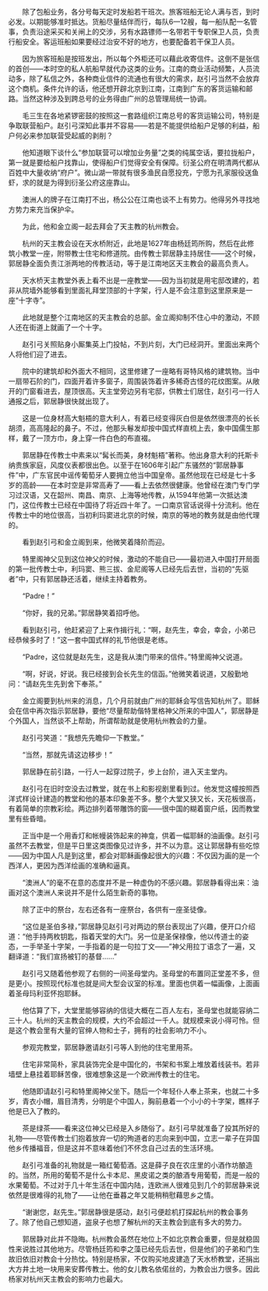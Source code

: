 　　除了包船业务，各分号每天定时发船若干班次。旅客班船无论人满与否，到时必发。以期能够准时抵达。货船尽量结伴而行，每队6—12艘，每一船队配一名管事，负责沿途采买和关闸上的交涉，另有水路镖师一名带若干专职保卫人员，负责行船安全。客运班船如果要经过治安不好的地方，也要配备若干保卫人员。

　　因为旅客班船是按班发出，所以每个外柜还可以藉此收寄信件。这倒不是张信的首创——本时空的私人航船早就代办这类的业务。江南的商业活动频繁，人员流动多，除了私信之外，各种商业信件的流通也有很大的需求，赵引弓当然不会放弃这个商机。条件允许的话，他还想开辟北京到江南，江南到广东的客货运输和邮路。当然这种涉及到跨总号的业务得由广州的总管理局统一协调。

　　毛三生在各地紧锣密鼓的按照这一套路组织江南总号的客货运输公司，特别是争取联营船户。赵引弓深知此事并不容易——若是不能提供给船户足够的利益，船户何必来参加联营受起威的剥削？

　　他知道眼下谈什么“参加联营可以增加业务量”之类的纯属空话，要拉拢船户，第一就是要给船户找靠山，使得船户们觉得安全有保障。衍圣公府在明清两代都从百姓中大量收纳“府户”。微山湖一带就有很多渔民自愿投充，宁愿为孔家服役送鱼虾，求的就是为得到衍圣公府这座靠山。

　　澳洲人的牌子在江南打不出，杨公公在江南也谈不上有势力。他得另外寻找地方势力来充当保护伞。

　　为此，他和金立阁一起去拜会了天主教的杭州教会。

　　杭州的天主教会设在天水桥附近，此地是1627年由杨廷筠所购，然后在此修筑小教堂一座，附带教士住宅和修道院。由传教士郭居静主持居住——这个时候，郭居静全面负责江浙两地的传教活动，等于是江南地区天主教会的最高负责人。

　　天水桥天主教堂外表上看不出是一座教堂——因为当初就是用宅邸改建的，若非从院墙外能够看到里面礼拜堂顶部的十字架，行人是不会注意到这里原来是一座“十字寺”。

　　此地就是整个江南地区的天主教会的总部。金立阁抑制不住心中的激动，不顾人还在街道上就画了一个十字。

　　赵引弓关照贴身小厮集英上门投帖，不到片刻，大门已经洞开。里面出来两个人将他们迎了进去。

　　院中的建筑却和外面大不相同，这里修建了一座略有哥特风格的建筑物。当中一扇带石阶的门，四面开着许多窗子，周围装饰着许多稀奇古怪的花纹图案。从敞开的门窗看进去，屋顶很高。天主堂旁边另有宅邸，供教士们居住，赵引弓一行人通报之后，郭居静很快就出现了。

　　这是一位身材高大魁梧的意大利人，有着已经变得灰白但是依然很漂亮的长长胡须，高高隆起的鼻子。不过，他那头鬈发却按中国式样直梳上去，象中国儒生那样，戴了一顶方巾，身上穿一件白色的布直裰。

　　郭居静在传教士中素来以“髯长而美，身材魁梧”著称。他出身意大利的托斯卡纳贵族家庭，风度仪表都很出色。以至于在1606年引起广东骚然的“郭居静事件”中，广东官民中谣传葡萄牙人要拥立他当中国皇帝。虽然他现在已经是七十多岁的高龄——在本时空是非常高寿了——看上去依然很健康。他曾经在澳门专门学习过汉语，又在韶州、南昌、南京、上海等地传教，从1594年他第一次抵达澳门，这位传教士已经在中国待了将近四十年了。一口南京官话说得十分流利。他在传教士中的地位很高，当初利玛窦进北京的时候，南京的等地的教务就是由他代理的。

　　看到赵引弓和金立阁到来，他微笑着降阶而迎。

　　特里阁神父见到这位神父的时候，激动的不能自已——最初进入中国打开局面的第一批传教士中，利玛窦、熊三拔、金尼阁等人已经先后去世，当初的“先驱者”中，只有郭居静还活着，继续主持着教务。

　　“Padre！”

　　“你好，我的兄弟。”郭居静笑着招呼他。

　　看到赵引弓，他赶紧迎了上来作揖行礼：“啊，赵先生，幸会，幸会，小弟已经恭候多时了！”这一套中国式样的礼节他很是老练。

　　“Padre，这位就是赵先生，这是我从澳门带来的信件。”特里阁神父说道。

　　“啊，好说，好说。我已经接到会长先生的信函。”他微笑着说道，又殷勤地问：“请赵先生先到舍下奉茶。”

　　金立阁要到杭州来的消息，几个月前就由广州的耶稣会写信告知杭州了。耶稣会在信中再次指示郭居静，要他“尽量帮助偕特里格神父所来的中国人”，郭居静是个外国人，当然谈不上帮助，所谓帮助就是使用杭州教会的力量。

　　赵引弓笑道：“我想先先瞻仰一下教堂。”

　　“当然，那就先请这边移步！”

　　郭居静在前引路，一行人一起穿过院子，步上台阶，进入天主堂内。

　　赵引弓在旧时空没去过教堂，就在书上和影视剧里看到过。他发觉这幢按照西洋式样设计建造的教堂和他的基本印象差不多。整个大堂又狭又长，天花板很高，有着简单的宗教彩绘。两边排列着带雕饰的窗——很中国的糊着窗户纸，因而教堂里有些昏暗。

　　正当中是一个用香灯和帐幔装饰起来的神龛，供着一幅耶稣的油画像。赵引弓虽然不去教堂，但是平日里这类图像见过许多，并不以为意。这让郭居静有些吃惊——因为中国人凡是到这里，都会对耶稣画像起很大的兴趣：不仅因为画的是一个西洋人，更因为西洋绘画的准确和逼真。

　　“澳洲人”的毫不在意的态度并不是一种虚伪的不感兴趣。郭居静看得出来：油画对这个澳洲人来说并不是什么陌生新奇的事物。

　　除了正中的祭台，左右还各有一座祭台，各供有一座圣徒像。

　　“这位是圣伯多禄，”郭居静见赵引弓对两边的祭台表现出了兴趣，便开口介绍道：“他手持两枚钥匙，指着天堂的大门。另一位是圣保禄像，他以传道士的姿态，一手举圣十字架，一手指着的是一句拉丁文——”神父用拉丁语念了一遍，又翻译道：“我们宣扬被钉的基督……”

　　赵引弓又随着他参观了右侧的一间圣母堂内。圣母堂的布置同正堂差不多，但是更小。按照现代标准也就是间大型会议室的标准。里面也供着一幅画像，上面画着圣母玛利亚怀抱耶稣。

　　他估算了下，大堂里能够容纳的信徒大概在二百人左右，圣母堂也就能容纳二三十人。杭州的天主教会的规模，大约不会超过一千人。就规模来说小得可怜。但是这个教会里有大量的官绅人物和士子，拥有的社会影响力不小。

　　参观完教堂，郭居静邀请赵引弓等人到他的住宅里用茶。

　　住宅非常简朴，家具装饰完全是中国化的，书架和书案上堆放着线装书。若非墙壁上悬挂着耶稣苦像，很难想象这是一个欧洲传教士的住宅。

　　他随即请赵引弓和特里阁神父坐下。随后一个年轻仆人奉上茶来，也就二十多岁，青衣小帽，眉目清秀，分明是个中国人，胸前悬着一个小小的十字架，瞧样子他是已入了教的。

　　茶是绿茶——看来这位神父已经是入乡随俗了。赵引弓早就准备了投其所好的礼物——尽管传教士们抱着放弃一切的殉道者的志向来到中国，立志一辈子在异国他乡传播福音，但是这并不意味着他们不怀念自己过去的生活环境。

　　赵引弓准备的礼物就是一箱红葡萄酒。这是薛子良在农庄里的小酒作坊酿造的。当然，所用的葡萄不是什么卡本尼、黑皮诺之类的酿酒专用葡萄，而是一般的水果葡萄。不过对于几十年生活在中国内陆，连欧洲人很难见到几个的郭居静来说依然是很难得的礼物了——让他在垂暮之年又能稍稍慰藉思乡之情。

　　“谢谢您，赵先生。”郭居静很是感动，赵引弓便趁机打探起杭州的教会事务了。除了他自己想知道，盗泉子也想了解杭州的天主教会到底有多大的势力。

　　郭居静对此并不隐晦。杭州教会虽然在地位上不如北京教会重要，但是就稳固性来说胜过其他地方。尽管杨廷筠和李之藻已经先后去世，但是他们的子弟和门生故旧依旧对教会十分热忱。特别是杨家，不仅购买地皮建造了天水桥教堂，还捐出大方井土地一块用来安葬传教士。他的女儿教名依偌丝的，为教会出力很多。因此杨家对杭州天主教会的影响力也最大。
